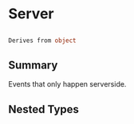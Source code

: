 # Server

## 
```c#
Derives from object
```

## Summary

Events that only happen serverside.
## Nested Types

